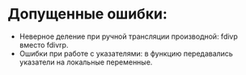 # Допущенные ошибки:
- Неверное деление при ручной трансляции производной: fdivp вместо fdivrp.
- Ошибки при работе с указателями: в функцию передавались указатели на локальные переменные.
